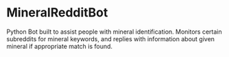 # MineralRedditBot
Python Bot built to assist people with mineral identification.  Monitors certain subreddits for mineral keywords, and replies with information about given mineral if appropriate match is found.
